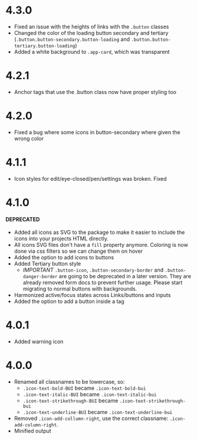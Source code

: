 # 4.3.0

- Fixed an issue with the heights of links with the `.button` classes
- Changed the color of the loading button secondary and tertiary (`.button.button-secondary.button-loading` and `.button.button-tertiary.button-loading`)
- Added a white background to `.app-card`, which was transparent

# 4.2.1

- Anchor tags that use the .button class now have proper styling too

# 4.2.0

- Fixed a bug where some icons in button-secondary where given the wrong color

# 4.1.1

- Icon styles for edit/eye-closed/pen/settings was broken. Fixed

# 4.1.0

#### DEPRECATED

- Added all icons as SVG to the package to make it easier to include the icons into your projects HTML directly.
- All icons SVG files don't have a `fill` property anymore. Coloring is now done via css filters so we can change them on hover
- Added the option to add icons to buttons
- Added Tertiary button style
  - _IMPORTANT_ `.button-icon`, `.button-secondary-border` and `.button-danger-border` are going to be deprecated in a later version. They are already removed form docs to prevent further usage. Please start migrating to normal buttons with backgrounds.
- Harmonized active/focus states across Links/buttons and inputs
- Added the option to add a button inside a tag

# 4.0.1

- Added warning icon

# 4.0.0

- Renamed all classnames to be lowercase, so:
  - `.icon-text-bold-BUI` became `.icon-text-bold-bui`
  - `.icon-text-italic-BUI` became `.icon-text-italic-bui`
  - `.icon-text-strikethrough-BUI` became `.icon-text-strikethrough-bui`
  - `.icon-text-underline-BUI` became `.icon-text-underline-bui`
- Removed `.icon-add-collumn-right`, use the correct classname: `.icon-add-column-right`.
- Minified output
